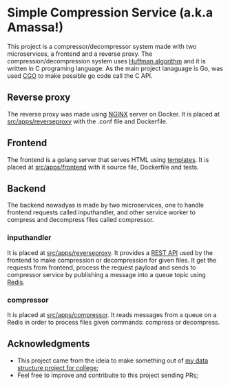 # Simple Compression Service (a.k.a Amassa!)

This project is a compressor/decompressor system made with two microservices, a frontend and a reverse proxy. The compression/decompression system uses [Huffman algorithm](https://en.wikipedia.org/wiki/Huffman_coding) and it is written in C programing language. As the main project lanaguage is Go, was used [CGO](https://golang.org/cmd/cgo/#hdr-Using_cgo_with_the_go_command) to make possible go code call the C API.

## Reverse proxy
The reverse proxy was made using [NGINX](https://www.nginx.com/) server on Docker. It is placed at [src/apps/reverseproxy](https://github.com/ABuarque/simple-compression-service/tree/master/src/apps/reverseproxy) with the .conf file and Dockerfile.

## Frontend
The frontend is a golang server that serves HTML using [templates](https://golang.org/pkg/html/template/). It is placed at [src/apps/frontend](https://github.com/ABuarque/simple-compression-service/tree/master/src/apps/frontend) with it source file, Dockerfile and tests.

## Backend
The backend nowadyas is made by two microservices, one to handle frontend requests called inputhandler, and other service worker to compress and decompress files called compressor. 

### inputhandler
It is placed at [src/apps/reverseproxy](https://github.com/ABuarque/simple-compression-service/tree/master/src/apps/inputhandler). It provides a [REST API](https://pt.wikipedia.org/wiki/REST) used by the frontend to make compression or decompression for given files. It get the requests from frontend, process the request payload and sends to compressor service by publishing a message into a queue topic using [Redis](https://redis.io/).  

### compressor
It is placed at [src/apps/compressor](https://github.com/ABuarque/simple-compression-service/tree/master/src/apps/compressor). It reads messages from a queue on a Redis in order to process files given commands: compress or decompress. 

## Acknowledgments
- This project came from the ideia to make something out of [my data structure project for college](https://github.com/ABuarque/huffman);
- Feel free to improve and contribuite to this project sending PRs;

